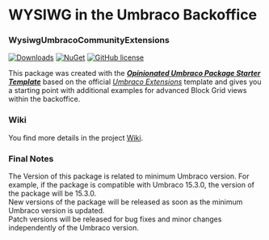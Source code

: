 # WYSIWG in the Umbraco Backoffice
### WysiwgUmbracoCommunityExtensions

[![Downloads](https://img.shields.io/nuget/dt/Umbraco.Community.WysiwgUmbracoCommunityExtensions?color=cc9900)](https://www.nuget.org/packages/Umbraco.Community.WysiwgUmbracoCommunityExtensions/)
[![NuGet](https://img.shields.io/nuget/vpre/Umbraco.Community.WysiwgUmbracoCommunityExtensions?color=0273B3)](https://www.nuget.org/packages/Umbraco.Community.WysiwgUmbracoCommunityExtensions)
[![GitHub license](https://img.shields.io/github/license/idseefeld/Wysiwg.Umbraco.Community.Extensions?color=8AB803)](https://github.com/idseefeld/Wysiwg.Umbraco.Community.Extensions/blob/main/LICENSE)

This package was created with the [***Opinionated Umbraco Package Starter Template***](https://github.com/idseefeld/opinionated-package-starter) based on the official [*Umbraco Extensions*](https://github.com/umbraco/Umbraco-CMS/tree/contrib/templates/UmbracoExtension) template and gives you a starting point with additional examples for advanced Block Grid views within the backoffice.

### Wiki
You find more details in the project [Wiki](https://github.com/idseefeld/Wysiwg.Umbraco.Community.Extensions/wiki).

### Final Notes
The Version of this package is related to minimum Umbraco version. For example, if the package is compatible with Umbraco 15.3.0, the version of the package will be 15.3.0.<br>
New versions of the package will be released as soon as the minimum Umbraco version is updated.<br>
Patch versions will be released for bug fixes and minor changes independently of the Umbraco version.